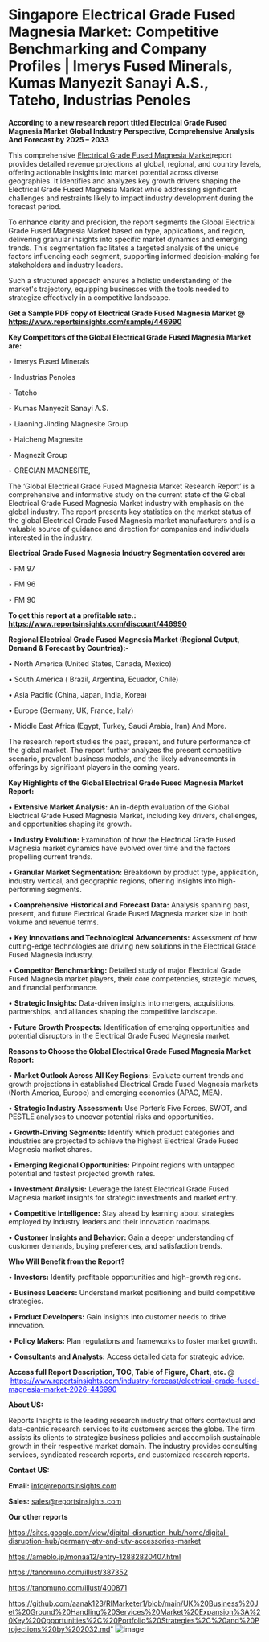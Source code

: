 # Singapore Electrical Grade Fused Magnesia Market: Competitive Benchmarking and Company Profiles | Imerys Fused Minerals, Kumas Manyezit Sanayi A.S., Tateho, Industrias Penoles

<strong>According to a new research report titled Electrical Grade Fused Magnesia Market Global Industry Perspective, Comprehensive Analysis And Forecast by 2025 – 2033</strong>

This comprehensive <a href=https://www.reportsinsights.com/sample/446990>Electrical Grade Fused Magnesia Market</a>report provides detailed revenue projections at global, regional, and country levels, offering actionable insights into market potential across diverse geographies. It identifies and analyzes key growth drivers shaping the Electrical Grade Fused Magnesia Market while addressing significant challenges and restraints likely to impact industry development during the forecast period.

To enhance clarity and precision, the report segments the Global Electrical Grade Fused Magnesia Market based on type, applications, and region, delivering granular insights into specific market dynamics and emerging trends. This segmentation facilitates a targeted analysis of the unique factors influencing each segment, supporting informed decision-making for stakeholders and industry leaders.

Such a structured approach ensures a holistic understanding of the market's trajectory, equipping businesses with the tools needed to strategize effectively in a competitive landscape.

<strong>Get a Sample PDF copy of Electrical Grade Fused Magnesia Market </strong><strong>@<a href=https://www.reportsinsights.com/sample/446990 style=color:#0000ff;> https://www.reportsinsights.com/sample/446990</a></strong></font>

<strong>Key Competitors of the Global Electrical Grade Fused Magnesia Market are:</strong>

‣ Imerys Fused Minerals

‣ Industrias Penoles

‣ Tateho

‣ Kumas Manyezit Sanayi A.S.

‣ Liaoning Jinding Magnesite Group

‣ Haicheng Magnesite

‣ Magnezit Group

‣ GRECIAN MAGNESITE,

The ‘Global Electrical Grade Fused Magnesia Market Research Report’ is a comprehensive and informative study on the current state of the Global Electrical Grade Fused Magnesia Market industry with emphasis on the global industry. The report presents key statistics on the market status of the global Electrical Grade Fused Magnesia market manufacturers and is a valuable source of guidance and direction for companies and individuals interested in the industry.

<strong>Electrical Grade Fused Magnesia Industry Segmentation covered are:</strong>

‣ FM 97

‣ FM 96

‣ FM 90

<strong>To get this report at a profitable rate.: <a href=https://www.reportsinsights.com/discount/446990 style=color:#0000ff;>https://www.reportsinsights.com/discount/446990</a></strong></font>

<strong>Regional Electrical Grade Fused Magnesia Market (Regional Output, Demand &amp; Forecast by Countries):-</strong>

• North America (United States, Canada, Mexico)

• South America ( Brazil, Argentina, Ecuador, Chile)

• Asia Pacific (China, Japan, India, Korea)

• Europe (Germany, UK, France, Italy)

• Middle East Africa (Egypt, Turkey, Saudi Arabia, Iran) And More.

The research report studies the past, present, and future performance of the global market. The report further analyzes the present competitive scenario, prevalent business models, and the likely advancements in offerings by significant players in the coming years.

<strong>Key Highlights of the Global Electrical Grade Fused Magnesia Market Report:</strong>

• <strong>Extensive Market Analysis:</strong> An in-depth evaluation of the Global Electrical Grade Fused Magnesia Market, including key drivers, challenges, and opportunities shaping its growth.

• <strong>Industry Evolution:</strong> Examination of how the Electrical Grade Fused Magnesia market dynamics have evolved over time and the factors propelling current trends.

• <strong>Granular Market Segmentation:</strong> Breakdown by product type, application, industry vertical, and geographic regions, offering insights into high-performing segments.

• <strong>Comprehensive Historical and Forecast Data:</strong> Analysis spanning past, present, and future Electrical Grade Fused Magnesia market size in both volume and revenue terms.

• <strong>Key Innovations and Technological Advancements:</strong> Assessment of how cutting-edge technologies are driving new solutions in the Electrical Grade Fused Magnesia industry.

• <strong>Competitor Benchmarking:</strong> Detailed study of major Electrical Grade Fused Magnesia market players, their core competencies, strategic moves, and financial performance.

• <strong>Strategic Insights:</strong> Data-driven insights into mergers, acquisitions, partnerships, and alliances shaping the competitive landscape.

• <strong>Future Growth Prospects:</strong> Identification of emerging opportunities and potential disruptors in the Electrical Grade Fused Magnesia market.

<strong>Reasons to Choose the Global Electrical Grade Fused Magnesia Market Report:</strong>

• <strong>Market Outlook Across All Key Regions:</strong> Evaluate current trends and growth projections in established Electrical Grade Fused Magnesia markets (North America, Europe) and emerging economies (APAC, MEA).

• <strong>Strategic Industry Assessment:</strong> Use Porter’s Five Forces, SWOT, and PESTLE analyses to uncover potential risks and opportunities.

• <strong>Growth-Driving Segments:</strong> Identify which product categories and industries are projected to achieve the highest Electrical Grade Fused Magnesia market shares.

• <strong>Emerging Regional Opportunities:</strong> Pinpoint regions with untapped potential and fastest projected growth rates.

• <strong>Investment Analysis:</strong> Leverage the latest Electrical Grade Fused Magnesia market insights for strategic investments and market entry.

• <strong>Competitive Intelligence:</strong> Stay ahead by learning about strategies employed by industry leaders and their innovation roadmaps.

• <strong>Customer Insights and Behavior:</strong> Gain a deeper understanding of customer demands, buying preferences, and satisfaction trends.

<strong>Who Will Benefit from the Report?</strong>

• <strong>Investors:</strong> Identify profitable opportunities and high-growth regions.

• <strong>Business Leaders:</strong> Understand market positioning and build competitive strategies.

• <strong>Product Developers:</strong> Gain insights into customer needs to drive innovation.

• <strong>Policy Makers:</strong> Plan regulations and frameworks to foster market growth.

• <strong>Consultants and Analysts:</strong> Access detailed data for strategic advice.
</ul>
<strong>Access full Report Description, TOC, Table of Figure, Chart, etc. </strong>@  <a href=https://www.reportsinsights.com/industry-forecast/electrical-grade-fused-magnesia-market-2026-446990 style=color:#0000ff;>https://www.reportsinsights.com/industry-forecast/electrical-grade-fused-magnesia-market-2026-446990</a></font>

<strong><strong>About US</strong>:</strong>

Reports Insights is the leading research industry that offers contextual and data-centric research services to its customers across the globe. The firm assists its clients to strategize business policies and accomplish sustainable growth in their respective market domain. The industry provides consulting services, syndicated research reports, and customized research reports.

<strong>Contact US:</strong>

<p class=""""><b>Email:</b> <a href=mailto:info@reportsinsights.com>info@reportsinsights.com</a></p>
<p class=""""><b>Sales:</b> <a href=mailto:sales@reportsinsights.com>sales@reportsinsights.com</a></p>

<strong>Our other reports</strong>

<a href=https://sites.google.com/view/digital-disruption-hub/home/digital-disruption-hub/germany-atv-and-utv-accessories-market>https://sites.google.com/view/digital-disruption-hub/home/digital-disruption-hub/germany-atv-and-utv-accessories-market</a>

<a href=https://ameblo.jp/monaa12/entry-12882820407.html>https://ameblo.jp/monaa12/entry-12882820407.html</a>

<a href=https://tanomuno.com/illust/387352>https://tanomuno.com/illust/387352</a>

<a href=https://tanomuno.com/illust/400871>https://tanomuno.com/illust/400871</a>

<a href=https://github.com/aanak123/RIMarketer1/blob/main/UK%20Business%20Jet%20Ground%20Handling%20Services%20Market%20Expansion%3A%20Key%20Opportunities%2C%20Portfolio%20Strategies%2C%20and%20Projections%20by%202032.md>https://github.com/aanak123/RIMarketer1/blob/main/UK%20Business%20Jet%20Ground%20Handling%20Services%20Market%20Expansion%3A%20Key%20Opportunities%2C%20Portfolio%20Strategies%2C%20and%20Projections%20by%202032.md</a>"
![image](https://github.com/user-attachments/assets/5b2fb6bb-1261-4951-adf5-b64e59b24236)
